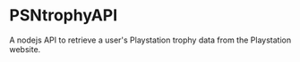 # PSNtrophyAPI
A nodejs API to retrieve a user's Playstation trophy data from the Playstation website.
